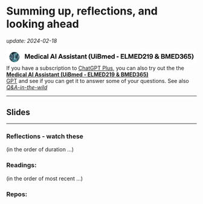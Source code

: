 # Summing up, reflections, and looking ahead

 _update: 2024-02-18_


<!-- ![img](../assets/GPT-MedAI.png)<br> -->
<img src="../assets/GPT-MedAI.png" width="600"><br>
If you have a subscription to [ChatGPT Plus](https://openai.com/blog/chatgpt-plus), you can also try out the the [**Medical AI Assistant (UiBmed - ELMED219 & BMED365)**](https://chat.openai.com/g/g-d90dfN17H-medical-ai-assistant-uibmed-elmed219-bmed365) <br> [GPT](https://openai.com/blog/introducing-gpts) and see if you can get it to answer some of your questions. See also [_Q&A-in-the-wild_](./Q&A-in-the-wild.md)

---------------

## Slides

<!--

<a href="https://docs.google.com/presentation/d/e/2PACX-1vRj03HAo4CfsxUD9l9JgzbXXiGvmEqgKoMZdmEBtMuR0hl46fMINr2noPaUJnSmNS9wRknTfGiqyWh1/pub?start=false&loop=false&delayms=3000"><img src="assets/Lab3-slide-0.png"></a>


<img src="assets/Lab3-slide-0.png">
-->
-----

### Reflections - watch these
(in the order of duration ...)

  
### Readings:
(in the order of most recent ...)


  
### Repos:
